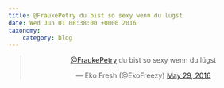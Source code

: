 ```yaml
---
title: @FraukePetry du bist so sexy wenn du lügst
date: Wed Jun 01 08:38:00 +0000 2016
taxonomy:
    category: blog
---
```

<blockquote class="twitter-tweet" align="center"><p lang="de" dir="ltr"><a href="https://twitter.com/FraukePetry">@FraukePetry</a> du bist so sexy wenn du lügst</p>&mdash; Eko Fresh (@EkoFreezy) <a href="https://twitter.com/EkoFreezy/status/736842421485641728">May 29, 2016</a></blockquote>
